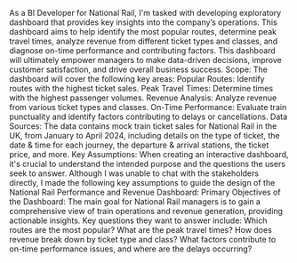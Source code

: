 As a BI Developer for National Rail, I'm tasked with developing exploratory dashboard that provides key insights into the company’s operations. This dashboard aims to help identify the most popular routes, determine peak travel times, analyze revenue from different ticket types and classes, and diagnose on-time performance and contributing factors. This dashboard will ultimately empower managers to make data-driven decisions, improve customer satisfaction, and drive overall business success.
Scope:
The dashboard will cover the following key areas:
Popular Routes: Identify routes with the highest ticket sales.
Peak Travel Times: Determine times with the highest passenger volumes.
Revenue Analysis: Analyze revenue from various ticket types and classes.
On-Time Performance: Evaluate train punctuality and identify factors contributing to delays or cancellations.
Data Sources:
The data contains mock train ticket sales for National Rail in the UK, from January to April 2024, including details on the type of ticket, the date & time for each journey, the departure & arrival stations, the ticket price, and more.
Key Assumptions:
When creating an interactive dashboard, it's crucial to understand the intended purpose and the questions the users seek to answer. Although I was unable to chat with the stakeholders directly, I made the following key assumptions to guide the design of the National Rail Performance and Revenue Dashboard:
Primary Objectives of the Dashboard:
The main goal for National Rail managers is to gain a comprehensive view of train operations and revenue generation, providing actionable insights.
Key questions they want to answer include:
Which routes are the most popular?
What are the peak travel times?
How does revenue break down by ticket type and class?
What factors contribute to on-time performance issues, and where are the delays occurring?
